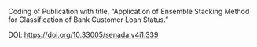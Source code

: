 Coding of Publication with title, “Application of Ensemble Stacking Method for Classification of Bank Customer Loan Status.”

DOI: https://doi.org/10.33005/senada.v4i1.339
